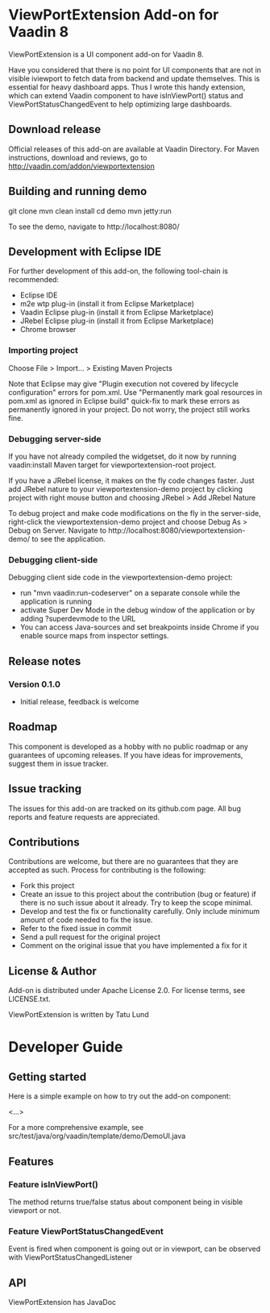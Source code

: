 # ViewPortExtension Add-on for Vaadin 8

ViewPortExtension is a UI component add-on for Vaadin 8.

Have you considered that there is no point for UI components that are not in visible iviewport to fetch data from backend and update themselves. This is essential for heavy dashboard apps. Thus I wrote this handy extension, which can extend Vaadin component to have isInViewPort() status and ViewPortStatusChangedEvent to help optimizing large dashboards. 

## Download release

Official releases of this add-on are available at Vaadin Directory. For Maven instructions, download and reviews, go to http://vaadin.com/addon/viewportextension

## Building and running demo

git clone <url of the ViewPortExtension repository>
mvn clean install
cd demo
mvn jetty:run

To see the demo, navigate to http://localhost:8080/

## Development with Eclipse IDE

For further development of this add-on, the following tool-chain is recommended:
- Eclipse IDE
- m2e wtp plug-in (install it from Eclipse Marketplace)
- Vaadin Eclipse plug-in (install it from Eclipse Marketplace)
- JRebel Eclipse plug-in (install it from Eclipse Marketplace)
- Chrome browser

### Importing project

Choose File > Import... > Existing Maven Projects

Note that Eclipse may give "Plugin execution not covered by lifecycle configuration" errors for pom.xml. Use "Permanently mark goal resources in pom.xml as ignored in Eclipse build" quick-fix to mark these errors as permanently ignored in your project. Do not worry, the project still works fine. 

### Debugging server-side

If you have not already compiled the widgetset, do it now by running vaadin:install Maven target for viewportextension-root project.

If you have a JRebel license, it makes on the fly code changes faster. Just add JRebel nature to your viewportextension-demo project by clicking project with right mouse button and choosing JRebel > Add JRebel Nature

To debug project and make code modifications on the fly in the server-side, right-click the viewportextension-demo project and choose Debug As > Debug on Server. Navigate to http://localhost:8080/viewportextension-demo/ to see the application.

### Debugging client-side

Debugging client side code in the viewportextension-demo project:
  - run "mvn vaadin:run-codeserver" on a separate console while the application is running
  - activate Super Dev Mode in the debug window of the application or by adding ?superdevmode to the URL
  - You can access Java-sources and set breakpoints inside Chrome if you enable source maps from inspector settings.
 
## Release notes

### Version 0.1.0
- Initial release, feedback is welcome

## Roadmap

This component is developed as a hobby with no public roadmap or any guarantees of upcoming releases. If you have ideas for improvements, suggest them in issue tracker.

## Issue tracking

The issues for this add-on are tracked on its github.com page. All bug reports and feature requests are appreciated. 

## Contributions

Contributions are welcome, but there are no guarantees that they are accepted as such. Process for contributing is the following:
- Fork this project
- Create an issue to this project about the contribution (bug or feature) if there is no such issue about it already. Try to keep the scope minimal.
- Develop and test the fix or functionality carefully. Only include minimum amount of code needed to fix the issue.
- Refer to the fixed issue in commit
- Send a pull request for the original project
- Comment on the original issue that you have implemented a fix for it

## License & Author

Add-on is distributed under Apache License 2.0. For license terms, see LICENSE.txt.

ViewPortExtension is written by Tatu Lund

# Developer Guide

## Getting started

Here is a simple example on how to try out the add-on component:

<...>

For a more comprehensive example, see src/test/java/org/vaadin/template/demo/DemoUI.java

## Features

### Feature isInViewPort()

The method returns true/false status about component being in visible viewport or not. 

### Feature ViewPortStatusChangedEvent

Event is fired when component is going out or in viewport, can be observed with  ViewPortStatusChangedListener

## API

ViewPortExtension has JavaDoc
